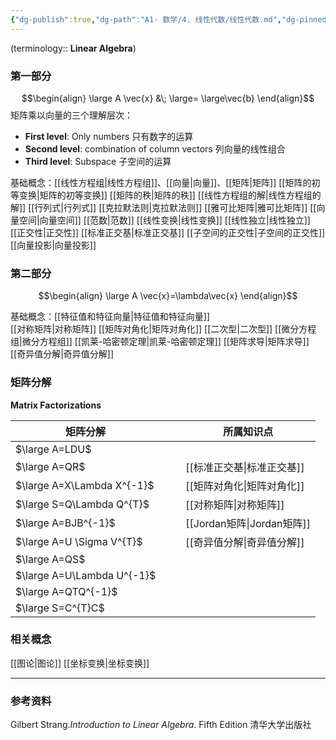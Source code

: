 ```yaml
---
{"dg-publish":true,"dg-path":"A1- 数学/4. 线性代数/线性代数.md","dg-pinned":true,"tags":["Subject"],"Level":0,"permalink":"/A1- 数学/4. 线性代数/线性代数/","pinned":true,"dgPassFrontmatter":true,"noteIcon":"","created":"2024-05-21T15:20:28.000+08:00","updated":"2025-05-01T11:27:12.581+08:00"}
---
```


 (terminology:: **Linear Algebra**)
 
### 第一部分
$$\begin{align}
\large  A \vec{x} &\; \large= \large\vec{b}
\end{align}$$
矩阵乘以向量的三个理解层次：
- **First level**:   Only numbers  只有数字的运算
- **Second level**:   combination of column vectors  列向量的线性组合
- **Third level**:   Subspace 子空间的运算

基础概念：[[线性方程组\|线性方程组]]、[[向量\|向量]]、[[矩阵\|矩阵]]
[[矩阵的初等变换\|矩阵的初等变换]]   [[矩阵的秩\|矩阵的秩]]   [[线性方程组的解\|线性方程组的解]]
[[行列式\|行列式]]   [[克拉默法则\|克拉默法则]]   [[雅可比矩阵\|雅可比矩阵]]
[[向量空间\|向量空间]]   [[范数\|范数]]
[[线性变换\|线性变换]]   [[线性独立\|线性独立]]
[[正交性\|正交性]]     [[标准正交基\|标准正交基]]    [[子空间的正交性\|子空间的正交性]]
[[向量投影\|向量投影]]

### 第二部分
$$\begin{align}
\large A \vec{x}=\lambda\vec{x}
\end{align}$$

基础概念：[[特征值和特征向量\|特征值和特征向量]]  
[[对称矩阵\|对称矩阵]]  [[矩阵对角化\|矩阵对角化]]  [[二次型\|二次型]]
[[微分方程组\|微分方程组]]   [[凯莱-哈密顿定理\|凯莱-哈密顿定理]]   [[矩阵求导\|矩阵求导]]
[[奇异值分解\|奇异值分解]]


### 矩阵分解
**Matrix Factorizations**

| 矩阵分解                       |     |     | 所属知识点        |
| -------------------------- | --- | --- | ------------ |
| $\large A=LDU$             |     |     |              |
| $\large A=QR$              |     |     | [[标准正交基\|标准正交基]]    |
| $\large A=X\Lambda X^{-1}$ |     |     | [[矩阵对角化\|矩阵对角化]]    |
| $\large S=Q\Lambda Q^{T}$  |     |     | [[对称矩阵\|对称矩阵]]     |
| $\large A=BJB^{-1}$        |     |     | [[Jordan矩阵\|Jordan矩阵]] |
| $\large A=U \Sigma V^{T}$  |     |     | [[奇异值分解\|奇异值分解]]    |
| $\large A=QS$              |     |     |              |
| $\large A=U\Lambda U^{-1}$ |     |     |              |
| $\large A=QTQ^{-1}$        |     |     |              |
| $\large S=C^{T}C$          |     |     |              |

### 相关概念
[[图论\|图论]]
[[坐标变换\|坐标变换]]

***
### 参考资料
Gilbert Strang.*Introduction to Linear Algebra*. Fifth Edition 清华大学出版社


